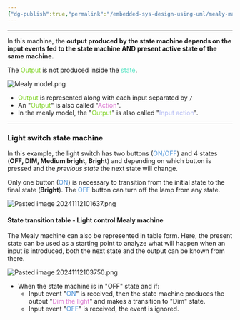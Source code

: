 ```yaml
---
{"dg-publish":true,"permalink":"/embedded-sys-design-using-uml/mealy-machine/"}
---
```


---
In this machine, the **output produced by the state machine depends on the input events fed to the state machine AND present active state of the same machine.**

The <font color="#7ED321">Output</font> is not produced inside the <font color="#50E3C2">state</font>.

![Mealy model.png](/img/user/Embedded%20Sys%20Design%20using%20UML/Reference%20images/Mealy%20model.png)
- <font color="#7ED321">Output</font> is represented along with each input separated by `/`
- An "<font color="#7ED321">Output</font>" is also called "<font color="#D86DCD">Action</font>".
- In the mealy model, the "<font color="#7ED321">Output</font>" is also called "<font color="#B5BCF5">Input action</font>".

---

### Light switch state machine
In this example, the light switch has two buttons (<font color="#4D93D9">ON/OFF</font>) and 4 states (**OFF, DIM, Medium bright, Bright**) and depending on which button is pressed and the _previous state_ the next state will change.

Only one button (<font color="#4D93D9">ON</font>) is necessary to transition from the initial state to the final state (**Bright**).
The <font color="#4D93D9">OFF</font> button can turn off the lamp from any state.

![Pasted image 20241112101637.png](/img/user/Embedded%20Sys%20Design%20using%20UML/Reference%20images/Pasted%20image%2020241112101637.png)

#### State transition table - Light control Mealy machine

The Mealy machine can also be represented in table form. Here, the present state can be used as a starting point to analyze what will happen when an input is introduced, both the next state and the output can be known from there.

![Pasted image 20241112103750.png](/img/user/Embedded%20Sys%20Design%20using%20UML/Reference%20images/Pasted%20image%2020241112103750.png)

- When the state machine is in "OFF" state and if:
	- Input event "<font color="#4D93D9">ON</font>" is received, then the state machine produces the output "<font color="#D86DCD">Dim the light</font>" and makes a transition to "Dim" state.
	- Input event "<font color="#4D93D9">OFF</font>" is received, the event is ignored.